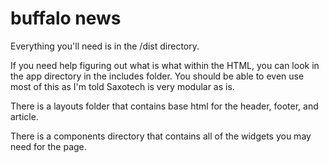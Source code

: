 # buffalo news

Everything you'll need is in the /dist directory. 

If you need help figuring out what is what within the HTML, you can look in the app directory in the includes folder. You should be able to even use most of this as I'm told Saxotech is very modular as is. 

There is a layouts folder that contains base html for the header, footer, and article.

There is a components directory that contains all of the widgets you may need for the page.
